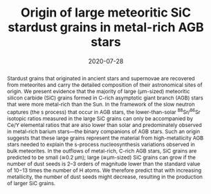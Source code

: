 ---
title: "Origin of large meteoritic SiC stardust grains in metal-rich AGB stars"
date: 2020-07-28
publishDate: 2020-07-28
authors: ["M. Lugaro", "B. Cseh", "B. Világos", " A. I. Karakas", "P. Ventura", "F. Dell'Agli", "R. Trappitsch", "M. Hampel", "V. D'Orazi", "C. B. Pereira", "G. Tagliente", "G. M. Szabó", "M. Pignatari", "U. Battino", "A. Tattersall", "M. Ek", "M. Schönbächler", "J. Hron", "L. R. Nittler"]
publication_types: ["2"]
abstract: "Stardust grains that originated in ancient stars and supernovae are recovered from meteorites and carry the detailed composition of their astronomical sites of origin. We present evidence that the majority of large (μm-sized) meteoritic silicon carbide (SiC) grains formed in C-rich asymptotic giant branch (AGB) stars that were more metal-rich than the Sun. In the framework of the slow neutron captures (the s process) that occur in AGB stars, the lower-than-solar <sup>88</sup>Sr/<sup>86</sup>Sr isotopic ratios measured in the large SiC grains can only be accompanied by Ce/Y elemental ratios that are also lower than solar and predominately observed in metal-rich barium stars—the binary companions of AGB stars. Such an origin suggests that these large grains represent the material from high-metallicity AGB stars needed to explain the s-process nucleosynthesis variations observed in bulk meteorites. In the outflows of metal-rich, C-rich AGB stars, SiC grains are predicted to be small (≅0.2 μm); large (≅μm-sized) SiC grains can grow if the number of dust seeds is 2–3 orders of magnitude lower than the standard value of 10−13 times the number of H atoms. We therefore predict that with increasing metallicity, the number of dust seeds might decrease, resulting in the production of larger SiC grains."
featured: true
publication: "*The Astrophysical Journal*"
doi: "https://doi.org/10.3847%2F1538-4357%2Fab9e74"
---